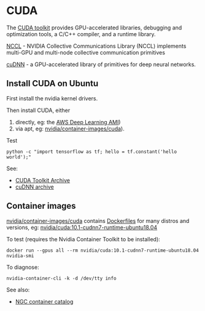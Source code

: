 # CUDA

The [CUDA toolkit](https://developer.nvidia.com/cuda-toolkit) provides GPU-accelerated libraries, debugging and optimization tools, a C/C++ compiler, and a runtime library.

[NCCL](https://developer.nvidia.com/nccl) - NVIDIA Collective Communications Library (NCCL) implements multi-GPU and multi-node collective communication primitives

[cuDNN](https://developer.nvidia.com/cudnn) - a GPU-accelerated library of primitives for deep neural networks.

## Install CUDA on Ubuntu

First install the nvidia kernel drivers.

Then install CUDA, either

1. directly, eg: the [AWS Deep Learning AMI](https://aws.amazon.com/marketplace/pp/B07Y3VDBNS))
2. via apt, eg: [nvidia/container-images/cuda](https://gitlab.com/nvidia/container-images/cuda/-/tree/master/dist/10.1/ubuntu18.04-x86_64)).

Test

```
python -c "import tensorflow as tf; hello = tf.constant('hello world');"
```

See:

- [CUDA Toolkit Archive](https://developer.nvidia.com/cuda-toolkit-archive)
- [cuDNN archive](https://developer.nvidia.com/rdp/cudnn-archive)

## Container images

[nvidia/container-images/cuda](https://gitlab.com/nvidia/container-images/cuda) contains [Dockerfiles](https://gitlab.com/nvidia/container-images/cuda/-/tree/master/dist) for many distros and versions, eg: [nvidia/cuda:10.1-cudnn7-runtime-ubuntu18.04](https://gitlab.com/nvidia/container-images/cuda/-/blob/master/dist/10.1/ubuntu18.04-x86_64/runtime/cudnn7/Dockerfile)

To test (requires the Nvidia Container Toolkit to be installed):

```
docker run --gpus all --rm nvidia/cuda:10.1-cudnn7-runtime-ubuntu18.04 nvidia-smi
```

To diagnose:

```
nvidia-container-cli -k -d /dev/tty info
```

See also:

- [NGC container catalog](https://ngc.nvidia.com/catalog/containers)

